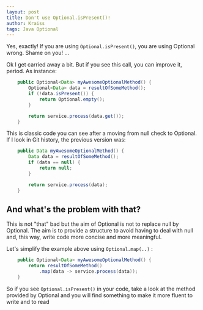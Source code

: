 ```yaml
---
layout: post
title: Don't use Optional.isPresent()!
author: Kraiss
tags: Java Optional
---
```


Yes, exactly! If you are using `Optional.isPresent()`, you are using Optional wrong. Shame on you! ...

Ok I get carried away a bit. But if you see this call, you can improve it, period. As instance:

```java
    public Optional<Data> myAwesomeOptionalMethod() {
        Optional<Data> data = resultOfSomeMethod();
        if (!data.isPresent()) {
            return Optional.empty();
        }

        return service.process(data.get());
    }
```

This is classic code you can see after a moving from null check to Optional. 
If I look in Git history, the previous version was:

```java
    public Data myAwesomeOptionalMethod() {
        Data data = resultOfSomeMethod();
        if (data == null) {
            return null;
        }

        return service.process(data);
    }
```

## And what's the problem with that?

This is not "that" bad but the aim of Optional is not to replace null by Optional. 
The aim is to provide a structure to avoid having to deal with null and, this way, write code more concise and more meaningful.

Let's simplify the example above using `Optional.map(..)` :

```java
    public Optional<Data> myAwesomeOptionalMethod() {
        return resultOfSomeMethod()
            .map(data -> service.process(data));
    }
```

So if you see `Optional.isPresent()` in your code, take a look at the method provided by Optional and you will find something to make it more fluent to write and to read
